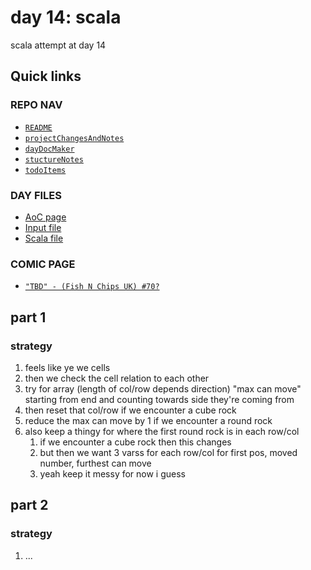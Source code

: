 # day 14: scala
scala attempt at day 14
## Quick links
### REPO NAV
* [`README`](./README.md)
* [`projectChangesAndNotes`](./projectChangesAndNotes.md)
* [`dayDocMaker`](./dayDocMaker.md)
* [`stuctureNotes`](./structureNotes.md)
* [`todoItems`](./todoItems.md)
### DAY FILES
* [AoC page](https://adventofcode.com/2023/day/14)
* [Input file](https://adventofcode.com/2023/day/14/input)
* [Scala file](../../src/main/scala/day14.scala)

### COMIC PAGE
* [`"TBD" - (Fish N Chips UK) #70?`](https://www.webtoons.com/en/creator/69q8f)

## part 1
### strategy
1. feels like ye we cells
2. then we check the cell relation to each other
3. try for array (length of col/row depends direction) "max can move" starting from end and counting towards side they're coming from
4. then reset that col/row if we encounter a cube rock
5. reduce the max can move by 1 if we encounter a round rock
6. also keep a thingy for where the first round rock is in each row/col
    1. if we encounter a cube rock then this changes
    2. but then we want 3 varss for each row/col for first pos, moved number, furthest can move
    3. yeah keep it messy for now i guess
## part 2
### strategy
1. ...

